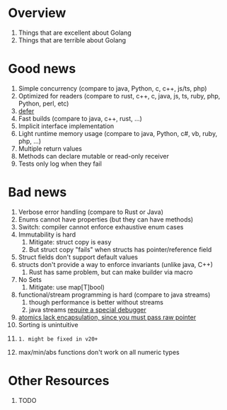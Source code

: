 # Overview
1. Things that are excellent about Golang
1. Things that are terrible about Golang


# Good news
1. Simple concurrency (compare to java, Python, c, c++, js/ts, php)
1. Optimized for readers (compare to rust, c++, c, java, js, ts, ruby, php, Python, perl, etc)
1. [defer](https://go.dev/tour/flowcontrol/12)
1. Fast builds (compare to java, c++, rust, ...)
1. Implicit interface implementation
1. Light runtime memory usage (compare to java, Python, c#, vb, ruby, php, ...)
1. Multiple return values
1. Methods can declare mutable or read-only receiver
1. Tests only log when they fail


# Bad news
1. Verbose error handling (compare to Rust or Java)
1. Enums cannot have properties (but they can have methods)
1. Switch: compiler cannot enforce exhaustive enum cases
1. Immutability is hard
    1. Mitigate: struct copy is easy
    2. But struct copy "fails" when structs has pointer/reference field
1. Struct fields don't support default values
1. structs don't provide a way to enforce invariants (unlike java, C++)
    1. Rust has same problem, but can make builder via macro
1. No Sets
    1. Mitigate: use map[T]bool)
1. functional/stream programming is hard (compare to java streams)
    1. though performance is better without streams
    1. java streams [require a special debugger](https://www.jetbrains.com/idea/guide/tips/debugging-streams/)
1. [atomics lack encapsulation, since you must pass raw pointer](https://pkg.go.dev/sync/atomic#AddInt64)
1. Sorting is unintuitive
2.     1. might be fixed in v20+
1. max/min/abs functions don't work on all numeric types


# Other Resources
1. TODO
